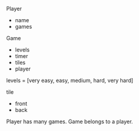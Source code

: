 Player 
- name
- games

Game
- levels
- timer
- tiles
- player

levels = [very easy, easy, medium, hard, very hard]

tile
- front
- back

Player has many games.
Game belongs to a player. 
